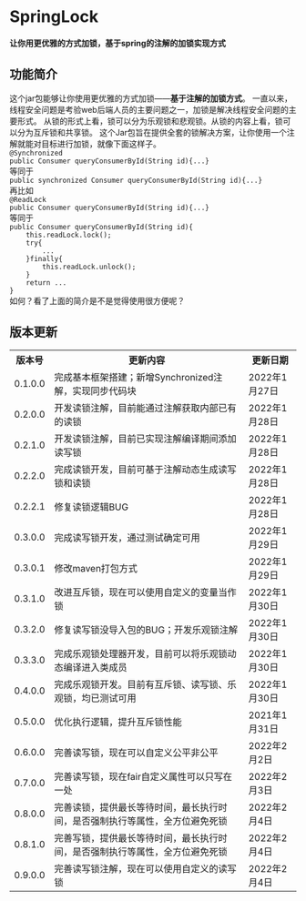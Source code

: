 <h1>SpringLock</h1>
<b>让你用更优雅的方式加锁，基于spring的注解的加锁实现方式</b>
<h2>功能简介</h2>
这个jar包能够让你使用更优雅的方式加锁——<b>基于注解的加锁方式</b>。
一直以来，线程安全问题是考验web后端人员的主要问题之一，加锁是解决线程安全问题的主要形式。
从锁的形式上看，锁可以分为乐观锁和悲观锁。从锁的内容上看，锁可以分为互斥锁和共享锁。
这个Jar包旨在提供全套的锁解决方案，让你使用一个注解就能对目标进行加锁，就像下面这样子。<br />
<code>@Synchronized</code><br />
<code>public Consumer queryConsumerById(String id){...}</code><br />
等同于<br />
<code>public synchronized Consumer queryConsumerById(String id){...}</code><br />
再比如<br />
<code>@ReadLock</code><br />
<code>public Consumer queryConsumerById(String id){...}</code><br />
等同于<br />
<code>public Consumer queryConsumerById(String id){</code><br />
<code>&nbsp;&nbsp;&nbsp;&nbsp;this.readLock.lock();</code><br />
<code>&nbsp;&nbsp;&nbsp;&nbsp;try{</code><br />
<code>&nbsp;&nbsp;&nbsp;&nbsp;&nbsp;&nbsp;&nbsp;&nbsp;...</code><br />
<code>&nbsp;&nbsp;&nbsp;&nbsp;}finally{</code><br />
<code>&nbsp;&nbsp;&nbsp;&nbsp;&nbsp;&nbsp;&nbsp;&nbsp;this.readLock.unlock();</code><br />
<code>&nbsp;&nbsp;&nbsp;&nbsp;}</code><br />
<code>&nbsp;&nbsp;&nbsp;&nbsp;return ...</code><br />
<code>}</code><br />
如何？看了上面的简介是不是觉得使用很方便呢？
<h2>版本更新</h2>
<table>
<tr>
<th>版本号</th><th>更新内容</th><th>更新日期</th>
</tr>
<tr>
<td>0.1.0.0</td><td>完成基本框架搭建；新增Synchronized注解，实现同步代码块</td><td>2022年1月27日</td>
</tr>
<tr>
<td>0.2.0.0</td><td>开发读锁注解，目前能通过注解获取内部已有的读锁</td><td>2022年1月28日</td>
</tr>
<tr>
<td>0.2.1.0</td><td>开发读锁注解，目前已实现注解编译期间添加读写锁</td><td>2022年1月28日</td>
</tr>
<tr>
<td>0.2.2.0</td><td>完成读锁开发，目前可基于注解动态生成读写锁和读锁</td><td>2022年1月28日</td>
</tr>
<tr>
<td>0.2.2.1</td><td>修复读锁逻辑BUG</td><td>2022年1月28日</td>
</tr>
<tr>
<td>0.3.0.0</td><td>完成读写锁开发，通过测试确定可用</td><td>2022年1月29日</td>
</tr>
<tr>
<td>0.3.0.1</td><td>修改maven打包方式</td><td>2022年1月29日</td>
</tr>
<tr>
<td>0.3.1.0</td><td>改进互斥锁，现在可以使用自定义的变量当作锁</td><td>2022年1月30日</td>
</tr>
<tr>
<td>0.3.2.0</td><td>修复读写锁没导入包的BUG；开发乐观锁注解</td><td>2022年1月30日</td>
</tr>
<tr>
<td>0.3.3.0</td><td>完成乐观锁处理器开发，目前可以将乐观锁动态编译进入类成员</td><td>2022年1月30日</td>
</tr>
<tr>
<td>0.4.0.0</td><td>完成乐观锁开发。目前有互斥锁、读写锁、乐观锁，均已测试可用</td><td>2022年1月30日</td>
</tr>
<tr>
<td>0.5.0.0</td><td>优化执行逻辑，提升互斥锁性能</td><td>2021年1月31日</td>
</tr>
<tr>
<td>0.6.0.0</td><td>完善读写锁，现在可以自定义公平非公平</td><td>2022年2月2日</td>
</tr>
<tr>
<td>0.7.0.0</td><td>完善读写锁，现在fair自定义属性可以只写在一处</td><td>2022年2月3日</td>
</tr>
<tr>
<td>0.8.0.0</td><td>完善读锁，提供最长等待时间，最长执行时间，是否强制执行等属性，全方位避免死锁</td><td>2022年2月4日</td>
</tr>
<tr>
<td>0.8.1.0</td><td>完善写锁，提供最长等待时间，最长执行时间，是否强制执行等属性，全方位避免死锁</td><td>2022年2月4日</td>
</tr>
<tr>
<td>0.9.0.0</td><td>完善读写锁注解，现在可以使用自定义的读写锁</td><td>2022年2月4日</td>
</tr>
</table>
